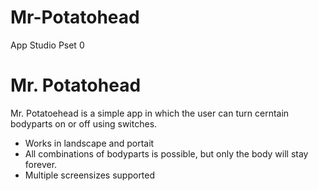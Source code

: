 # Mr-Potatohead
App Studio Pset 0

# Mr. Potatohead

Mr. Potatoehead is a simple app in which the user can turn cerntain bodyparts on or off using switches.

  - Works in landscape and portait
  - All combinations of bodyparts is possible, but only the body will stay forever.
  - Multiple screensizes supported

